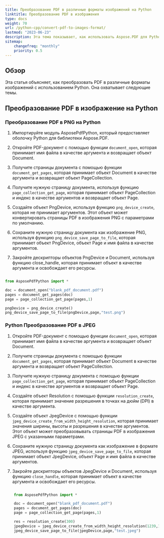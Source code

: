 ```yaml
---
title: Преобразование PDF в различные форматы изображений на Python
linktitle: Преобразование PDF в изображения
type: docs
weight: 70
url: /python-cpp/convert-pdf-to-images-format/
lastmod: "2023-06-23"
description: Эта тема показывает, как использовать Aspose.PDF для Python для преобразования PDF в различные форматы изображений, такие как TIFF, BMP, EMF, JPEG, PNG, GIF, SVG с помощью нескольких строк кода.
sitemap:
    changefreq: "monthly"
    priority: 0.5
---
```


## Обзор

Эта статья объясняет, как преобразовать PDF в различные форматы изображений с использованием Python. Она охватывает следующие темы.

## Преобразование PDF в изображение на Python

### Преобразование PDF в PNG на Python

1. Импортируйте модуль AsposePdfPython, который предоставляет оболочку Python для библиотеки Aspose.PDF.
1. Откройте PDF-документ с помощью функции `document_open`, которая принимает имя файла в качестве аргумента и возвращает объект Document.
1. Получите страницы документа с помощью функции `document_get_pages`, которая принимает объект Document в качестве аргумента и возвращает объект PageCollection.

1. Получите нужную страницу документа, используя функцию `page_collection_get_page`, которая принимает объект PageCollection и индекс в качестве аргументов и возвращает объект Page.
1. Создайте объект PngDevice, используя функцию `png_device_create`, которая не принимает аргументов. Этот объект может конвертировать страницы PDF в изображения PNG с параметрами по умолчанию.
1. Сохраните нужную страницу документа как изображение PNG, используя функцию `png_device_save_page_to_file`, которая принимает объект PngDevice, объект Page и имя файла в качестве аргументов.
1. Закройте дескрипторы объектов PngDevice и Document, используя функцию close_handle, которая принимает объект в качестве аргумента и освобождает его ресурсы.

```python

from AsposePdfPython import *

doc = document_open("blank_pdf_document.pdf")
pages = document_get_pages(doc)
page = page_collection_get_page(pages,1)

pngDevice = png_device_create()
png_device_save_page_to_file(pngDevice,page,"test.png")

```

### Python Преобразование PDF в JPEG

1. Откройте PDF-документ с помощью функции `document_open`, которая принимает имя файла в качестве аргумента и возвращает объект Document.
1. Получите страницы документа с помощью функции `document_get_pages`, которая принимает объект Document в качестве аргумента и возвращает объект PageCollection.
1. Получите нужную страницу документа с помощью функции `page_collection_get_page`, которая принимает объект PageCollection и индекс в качестве аргументов и возвращает объект Page.
1. Создайте объект Resolution с помощью функции `resolution_create`, которая принимает значение разрешения в точках на дюйм (DPI) в качестве аргумента.
1. Создайте объект JpegDevice с помощью функции `jpeg_device_create_from_width_height_resolution`, которая принимает значения ширины, высоты и разрешения в качестве аргументов. Этот объект может преобразовывать страницы PDF в изображения JPEG с указанными параметрами.

1. Сохраните нужную страницу документа как изображение в формате JPEG, используя функцию `jpeg_device_save_page_to_file`, которая принимает объект JpegDevice, объект Page и имя файла в качестве аргументов.
1. Закройте дескрипторы объектов JpegDevice и Document, используя функцию `close_handle`, которая принимает объект в качестве аргумента и освобождает его ресурсы.

```python

    from AsposePdfPython import *

    doc = document_open("blank_pdf_document.pdf")
    pages = document_get_pages(doc)
    page = page_collection_get_page(pages,1)

    res = resolution_create(300)
    jpegDevice = jpeg_device_create_from_width_height_resolution(1239,1754,res)
    jpeg_device_save_page_to_file(jpegDevice,page,"test.jpeg")
```